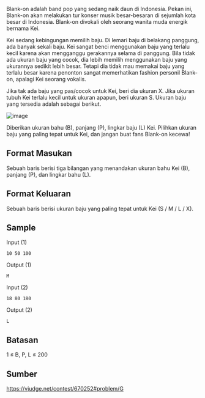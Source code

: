 Blank-on adalah band pop yang sedang naik daun di Indonesia. Pekan ini, Blank-on akan melakukan tur konser musik besar-besaran di sejumlah kota besar di Indonesia. Blank-on divokali oleh seorang wanita muda energik bernama Kei.

Kei sedang kebingungan memilih baju. Di lemari baju di belakang panggung, ada banyak sekali baju. Kei sangat benci menggunakan baju yang terlalu kecil karena akan mengganggu gerakannya selama di panggung. Bila tidak ada ukuran baju yang cocok, dia lebih memilih menggunakan baju yang ukurannya sedikit lebih besar. Tetapi dia tidak mau memakai baju yang terlalu besar karena penonton sangat memerhatikan fashion personil Blank-on, apalagi Kei seorang vokalis.

Jika tak ada baju yang pas/cocok untuk Kei, beri dia ukuran X. Jika ukuran tubuh Kei terlalu kecil untuk ukuran apapun, beri ukuran S. Ukuran baju yang tersedia adalah sebagai berikut.

![image](https://github.com/user-attachments/assets/646db442-5a09-4431-a77e-f999739aa60e)

Diberikan ukuran bahu (B), panjang (P), lingkar baju (L) Kei. Pilihkan ukuran baju yang paling tepat untuk Kei, dan jangan buat fans Blank-on kecewa!

## Format Masukan
Sebuah baris berisi tiga bilangan yang menandakan ukuran bahu Kei (B), panjang (P), dan lingkar bahu (L).

## Format Keluaran
Sebuah baris berisi ukuran baju yang paling tepat untuk Kei (S / M / L / X).

## Sample
Input (1)
```
10 50 100
```
Output (1)
```
M
```

Input (2)
```
18 80 180
```
Output (2)
```
L
```

## Batasan
1 ≤ B, P, L ≤ 200

## Sumber
https://vjudge.net/contest/670252#problem/G
